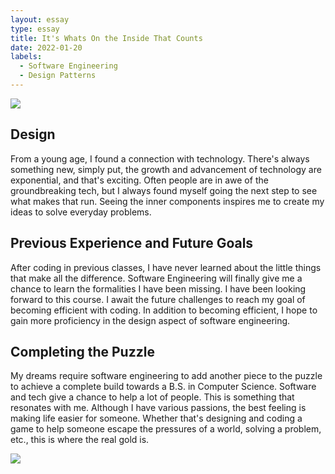 ```yaml
---
layout: essay
type: essay
title: It's Whats On the Inside That Counts
date: 2022-01-20
labels:
  - Software Engineering
  - Design Patterns
---
```


<img class="ui image" src="{{ site.baseurl }}/images/swissarmyknife.jpg">

## Design
From a young age, I found a connection with technology. There's always something new, simply put, the growth and advancement of technology are exponential, and that's exciting. Often people are in awe of the groundbreaking tech, but I always found myself going the next step to see what makes that run. Seeing the inner components inspires me to create my ideas to solve everyday problems.

## Previous Experience and Future Goals
After coding in previous classes, I have never learned about the little things that make all the difference. Software Engineering will finally give me a chance to learn the formalities I have been missing. I have been looking forward to this course. I await the future challenges to reach my goal of becoming efficient with coding. In addition to becoming efficient, I hope to gain more proficiency in the design aspect of software engineering.

## Completing the Puzzle 
My dreams require software engineering to add another piece to the puzzle to achieve a complete build towards a B.S. in Computer Science. Software and tech give a chance to help a lot of people. This is something that resonates with me. Although I have various passions, the best feeling is making life easier for someone. Whether that's designing and coding a game to help someone escape the pressures of a world, solving a problem, etc., this is where the real gold is.

<img class="ui image" src="{{ site.baseurl }}/images/dreaming.jpg">
